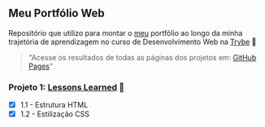 ## Meu Portfólio Web
Repositório que utilizo para montar o [meu](https://www.linkedin.com/in/l%C3%A9ia-ribeirot/) portfólio ao longo da minha trajetória de aprendizagem no curso de Desenvolvimento Web na [Trybe](https://www.betrybe.com/) :rocket:

>"Acesse os resultados de todas as páginas dos projetos em:
[GitHub Pages](https://leiaribeirot.github.io)"
### Projeto 1: [Lessons Learned](https://github.com/leiaribeirot/leiaribeirot.github.io/tree/main/projetos/1-pr-01-html-e-css) :rocket:
- [x] 1.1 - Estrutura HTML
- [x] 1.2 - Estilização CSS
